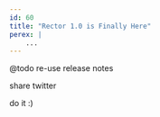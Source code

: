 ```yaml
---
id: 60
title: "Rector 1.0 is Finally Here"
perex: |
    ...
---
```


@todo re-use release notes

share twitter

do it :)
